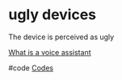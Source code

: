 # ugly devices
The device is perceived as ugly

[What is a voice assistant](output/themes/What%20is%20a%20voice%20assistant.md)

#code [Codes](output/codes/Codes.md) 